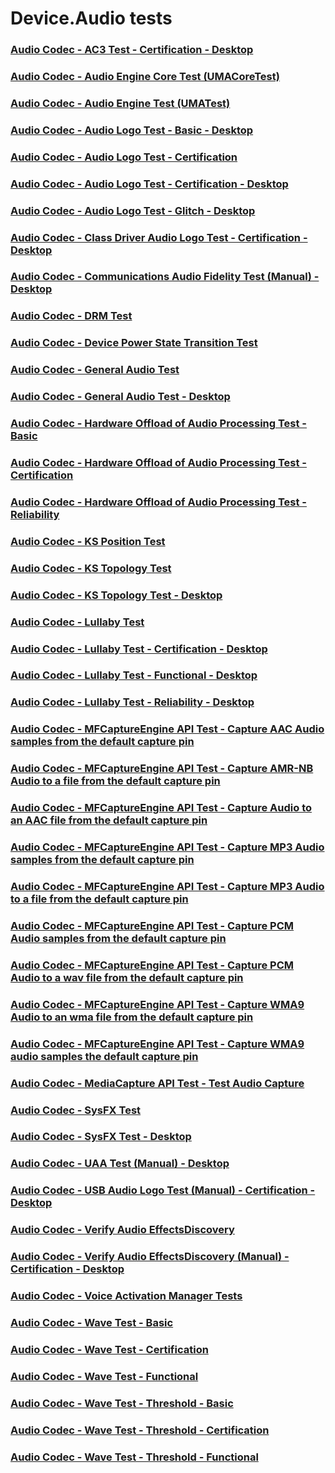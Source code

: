 # Device.Audio tests
### [Audio Codec - AC3 Test - Certification - Desktop](b42bd7fc-32b1-4500-8049-a4e00c70eb33.md)
### [Audio Codec - Audio Engine Core Test (UMACoreTest)](eb304880-c6ad-401e-b664-b31c15d5460e.md)
### [Audio Codec - Audio Engine Test (UMATest)](ff91440c-9557-489b-85e2-38726d34f826.md)
### [Audio Codec - Audio Logo Test - Basic - Desktop](d1c32846-fdd3-4efd-b918-baee82cd1a04.md)
### [Audio Codec - Audio Logo Test - Certification](91d27525-b5cf-4a7d-a52d-fdcf6a530571.md)
### [Audio Codec - Audio Logo Test - Certification - Desktop](0e27f2dd-2fde-4865-945c-7ca26d508148.md)
### [Audio Codec - Audio Logo Test - Glitch - Desktop](efe246ce-6847-4d60-a113-066336006409.md)
### [Audio Codec - Class Driver Audio Logo Test - Certification - Desktop](16654eec-27a6-4277-bbd1-afce969aedbe.md)
### [Audio Codec - Communications Audio Fidelity Test (Manual) - Desktop](8b2c652c-71c3-4f8b-a1d2-dc40cb660168.md)
### [Audio Codec - DRM Test ](5bc47d11-e275-4309-aa8a-e0ecd0aa76fb.md)
### [Audio Codec - Device Power State Transition Test ](16ab8841-0aa3-4fe1-8d12-2fc9e27cda91.md)
### [Audio Codec - General Audio Test](8d6b6f82-3777-4962-b0dc-336cbbaa2ac3.md)
### [Audio Codec - General Audio Test - Desktop](aae8c46b-044d-4b42-9208-8994a807f88f.md)
### [Audio Codec - Hardware Offload of Audio Processing Test - Basic](20701a6e-e09d-4e4f-b43b-64a3995d33a5.md)
### [Audio Codec - Hardware Offload of Audio Processing Test - Certification](e115648d-b079-462e-b20f-0d0a7b538aef.md)
### [Audio Codec - Hardware Offload of Audio Processing Test - Reliability](c39095c0-c324-4b97-bdc8-455c5d2b5b95.md)
### [Audio Codec - KS Position Test](59caf630-c395-4b6c-b9b1-b6a618dc12e4.md)
### [Audio Codec - KS Topology Test](e1afb964-7c78-441a-a00b-a834e0868480.md)
### [Audio Codec - KS Topology Test - Desktop](907068eb-1f63-45fe-9989-6aff8f8745e9.md)
### [Audio Codec - Lullaby Test](ebc0b1dd-561c-49d7-91c3-acf201086221.md)
### [Audio Codec - Lullaby Test - Certification - Desktop](ae5fab5a-51bb-4d66-a675-bb41feb4dae8.md)
### [Audio Codec - Lullaby Test - Functional - Desktop](05df4da9-a322-4d8d-83fa-49c5fcc3e91e.md)
### [Audio Codec - Lullaby Test - Reliability - Desktop](add1554b-5026-42ce-b15e-f812dfbbf351.md)
### [Audio Codec - MFCaptureEngine API Test - Capture AAC Audio samples from the default capture pin](4e4443b9-294a-421e-bec0-20a78397beee.md)
### [Audio Codec - MFCaptureEngine API Test - Capture AMR-NB Audio to a file from the default capture pin](e99fce66-b17d-446d-86d5-44b08d7c88f3.md)
### [Audio Codec - MFCaptureEngine API Test - Capture Audio to an AAC file from the default capture pin](5df725e2-6b0e-40e0-b732-94fbae122516.md)
### [Audio Codec - MFCaptureEngine API Test - Capture MP3 Audio samples from the default capture pin](8cc609d2-954a-441b-9edd-78682273acb6.md)
### [Audio Codec - MFCaptureEngine API Test - Capture MP3 Audio to a file from the default capture pin](1c80b96d-0818-4adc-acca-2827ceaae337.md)
### [Audio Codec - MFCaptureEngine API Test - Capture PCM Audio samples from the default capture pin](fd6e15ec-3253-4302-a867-b9c02a12368d.md)
### [Audio Codec - MFCaptureEngine API Test - Capture PCM Audio to a wav file from the default capture pin](93e41886-1b08-4b98-bc41-fa0aa9d06bf6.md)
### [Audio Codec - MFCaptureEngine API Test - Capture WMA9 Audio to an wma file from the default capture pin](efe258a7-aab3-455c-9a87-d12e93625588.md)
### [Audio Codec - MFCaptureEngine API Test - Capture WMA9 audio samples the default capture pin](2d373ec1-357d-4056-942f-c1f9bbcc1f78.md)
### [Audio Codec - MediaCapture API Test - Test Audio Capture](73fab36e-9017-47d6-a61c-b3b1278ada9a.md)
### [Audio Codec - SysFX Test](50e979c2-629d-4019-bd16-9b9fb7821e95.md)
### [Audio Codec - SysFX Test - Desktop](76583675-20f6-45e4-8792-8c043a45644a.md)
### [Audio Codec - UAA Test (Manual) - Desktop](2cd7d686-b209-4708-8536-fa751f009581.md)
### [Audio Codec - USB Audio Logo Test (Manual) - Certification - Desktop](36b1763e-0c6b-4a6e-a1cf-f4723b8d947b.md)
### [Audio Codec - Verify Audio EffectsDiscovery](6b516982-c200-4e51-8cdc-ade4836ac583.md)
### [Audio Codec - Verify Audio EffectsDiscovery (Manual) - Certification - Desktop](9ffe6819-92f8-4cd8-8174-3f74a6468c8a.md)
### [Audio Codec - Voice Activation Manager Tests](6834a4ac-94e8-4995-be44-009835d0625c.md)
### [Audio Codec - Wave Test - Basic](e1a177af-a63d-497b-81a9-560ab49fae8d.md)
### [Audio Codec - Wave Test - Certification](ed35b0cd-7562-446f-92a6-6ed0a42ff1c6.md)
### [Audio Codec - Wave Test - Functional](425872ba-55b3-4e8e-82e6-6077a8a769e7.md)
### [Audio Codec - Wave Test - Threshold - Basic](b5526f9a-48a6-46b9-a4fe-f301650272ab.md)
### [Audio Codec - Wave Test - Threshold - Certification](e2409f1e-d6ae-4fef-8991-790016959448.md)
### [Audio Codec - Wave Test - Threshold - Functional](77eec9d1-2f1a-40c5-9331-f66575cb8670.md)
